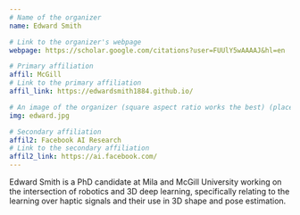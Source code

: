 ```yaml
---
# Name of the organizer
name: Edward Smith

# Link to the organizer's webpage
webpage: https://scholar.google.com/citations?user=FUUlY5wAAAAJ&hl=en

# Primary affiliation
affil: McGill
# Link to the primary affiliation
affil_link: https://edwardsmith1884.github.io/

# An image of the organizer (square aspect ratio works the best) (place in the `assets/img/organizers` directory)
img: edward.jpg

# Secondary affiliation
affil2: Facebook AI Research
# Link to the secondary affiliation
affil2_link: https://ai.facebook.com/
---
```


Edward Smith is a PhD candidate at Mila and McGill University working on the intersection of robotics and 3D deep learning, specifically relating to the learning over haptic signals and their use in 3D shape and pose estimation. 
